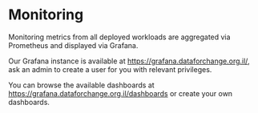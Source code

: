 # Monitoring

Monitoring metrics from all deployed workloads are aggregated via Prometheus and displayed via Grafana.

Our Grafana instance is available at https://grafana.dataforchange.org.il/,
ask an admin to create a user for you with relevant privileges.

You can browse the available dashboards at https://grafana.dataforchange.org.il/dashboards 
or create your own dashboards.
